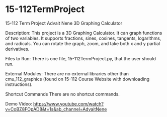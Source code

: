 # 15-112TermProject
15-112 Term Project
Advait Nene
3D Graphing Calculator

Description:
This project is a 3D Graphing Calculator. It can graph functions of two variables.
It supports fractions, sines, cosines, tangents, logarithms, and radicals.
You can rotate the graph, zoom, and take both x and y partial derivatives.

Files to Run:
There is one file, 15-112TermProject.py, that the user should run.

External Modules:
There are no external libraries other than cmu_112_graphics (found on 15-112 Course Website with downloading instructions).

Shortcut Commands
There are no shortcut commands.

Demo Video: https://www.youtube.com/watch?v=CoBZ8FOpAD8&t=1s&ab_channel=AdvaitNene
